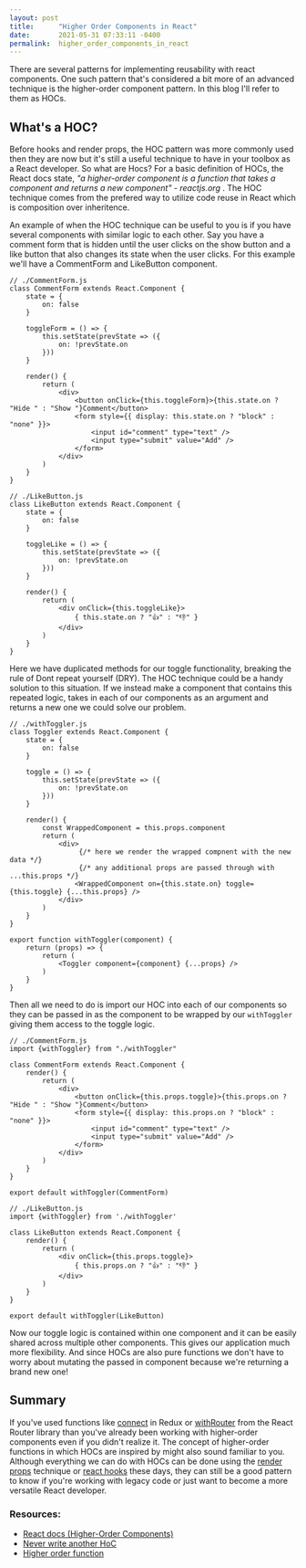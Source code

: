 ```yaml
---
layout: post
title:      "Higher Order Components in React"
date:       2021-05-31 07:33:11 -0400
permalink:  higher_order_components_in_react
---
```


There are several patterns for implementing reusability with react components. One such pattern that's considered a bit more of an advanced technique is the higher-order component pattern. In this blog I'll refer to them as HOCs. 


## What's a HOC?
Before hooks and render props, the HOC pattern was more commonly used then they are now but it's still a useful technique to have in your toolbox as a React developer. So what are Hocs? For a basic definition of HOCs, the React docs state, *"a higher-order component is a function that takes a component and returns a new component" - reactjs.org* . The HOC technique comes from the prefered way to utilize code reuse in React which is composition over inheritence.

An example of when the HOC technique can be useful to you is if you have several components with similar logic to each other. 
Say you have a comment form that is hidden until the user clicks on the show button and a like button that also changes its state when the user clicks. For this example we'll have a CommentForm and LikeButton component.

```
// ./CommentForm.js
class CommentForm extends React.Component {
    state = {
        on: false
    }
		
    toggleForm = () => {
        this.setState(prevState => ({
            on: !prevState.on
        }))
    }
		
    render() {
        return (
            <div>
                <button onClick={this.toggleForm}>{this.state.on ? "Hide " : "Show "}Comment</button>
                <form style={{ display: this.state.on ? "block" : "none" }}>
                    <input id="comment" type="text" />
                    <input type="submit" value="Add" />
                </form>
            </div>
        )
    }
}

// ./LikeButton.js
class LikeButton extends React.Component {
    state = {
        on: false
    }
		
    toggleLike = () => {
        this.setState(prevState => ({
            on: !prevState.on
        }))
    }
		
    render() {
        return (
            <div onClick={this.toggleLike}>
                { this.state.on ? "👍" : "👎" }
            </div>
        )
    }
}
```

Here we have duplicated methods for our toggle functionality, breaking the rule of Dont repeat yourself (DRY). The HOC technique could be a handy solution to this situation. If we instead make a component that contains this repeated logic,  takes in each of our components as an argument and returns a new one we could solve our problem.

```
// ./withToggler.js
class Toggler extends React.Component {
    state = {
        on: false
    }
		
    toggle = () => {
        this.setState(prevState => ({
            on: !prevState.on
        }))
    }
		
    render() {
        const WrappedComponent = this.props.component
        return (
            <div>
                 {/* here we render the wrapped compnent with the new data */}
                 {/* any additional props are passed through with ...this.props */}
                <WrappedComponent on={this.state.on} toggle={this.toggle} {...this.props} />
            </div>
        )
    }    
}

export function withToggler(component) {
    return (props) => {
        return (
            <Toggler component={component} {...props} />
        )
    }
}
```

Then all we need to do is import our HOC into each of our components so they can be passed in as the component to be wrapped by our `withToggler` giving them access to the toggle logic.

```
// ./CommentForm.js
import {withToggler} from "./withToggler"

class CommentForm extends React.Component {
    render() {
        return (
            <div>
                <button onClick={this.props.toggle}>{this.props.on ? "Hide " : "Show "}Comment</button>
                <form style={{ display: this.props.on ? "block" : "none" }}>
                    <input id="comment" type="text" />
                    <input type="submit" value="Add" />
                </form>
            </div>
        )
    }
}

export default withToggler(CommentForm)

// ./LikeButton.js
import {withToggler} from './withToggler'

class LikeButton extends React.Component {
    render() {
        return (
            <div onClick={this.props.toggle}>
                { this.props.on ? "👍" : "👎" }
            </div>
        )
    }
}

export default withToggler(LikeButton)
```

Now our toggle logic is contained within one component and it can be easily shared across multiple other components. This gives our application much more flexibility. And since HOCs are also pure functions we don't have to worry about mutating the passed in component because we're returning a brand new one!
## Summary 
If you've used functions like [connect](https://react-redux.js.org/api/connect) in Redux or [withRouter](https://reactrouter.com/web/api/withRouter) from the React Router library than you've already been working with higher-order components even if you didn't realize it. The concept of higher-order functions in which HOCs are inspired by might also sound familiar to you. Although everything we can do with HOCs can be done using the [render props](https://reactjs.org/docs/render-props.html) technique or [react hooks](https://reactjs.org/docs/hooks-intro.html) these days, they can still be a good pattern to know if you're working with legacy code or just want to become a more versatile React developer.


### Resources:
* [React docs (Higher-Order Components)](https://reactjs.org/docs/higher-order-components.html)
* [Never write another HoC](https://www.youtube.com/watch?v=BcVAq3YFiuc&t=2606s)
* [Higher order function](https://en.wikipedia.org/wiki/Higher-order_function)









